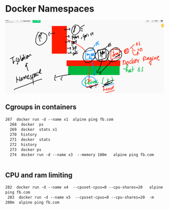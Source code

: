 # Docker Namespaces 

<img src="ns.png">

## Cgroups in containers

```
267  docker run -d --name x1  alpine ping fb.com 
  268  docker  ps 
  269  docker  stats x1 
  270  history 
  271  docker  stats 
  272  history 
  273  docker ps
  274  docker run -d --name x3  --memory 100m   alpine ping fb.com 
  
 ```
 
 ## CPU and ram limiting 
 
 ```
 282  docker run -d --name x4  --cpuset-cpus=0 --cpu-shares=20   alpine ping fb.com 
  283  docker run -d --name x5  --cpuset-cpus=0 --cpu-shares=20  -m 200m  alpine ping fb.com
  
```
